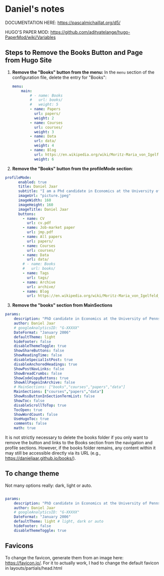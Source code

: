 # Daniel's notes

DOCUMENTATION HERE: https://pascalmichaillat.org/d5/


HUGO'S PAPER MOD: https://github.com/adityatelange/hugo-PaperMod/wiki/Variables

## Steps to Remove the Books Button and Page from Hugo Site

1. **Remove the "Books" button from the menu:**
   In the `menu` section of the configuration file, delete the entry for "Books":
   ```yaml
   menu:
       main:
           # - name: Books
           #   url: books/
           #   weight: 5
           - name: Papers
             url: papers/
             weight: 2
           - name: Courses
             url: courses/
             weight: 3
           - name: Data
             url: data/
             weight: 4 
           - name: Blog
             url: https://en.wikipedia.org/wiki/Moritz-Maria_von_Igelfeld_(character)
             weight: 6

2. **Remove the "Books" button from the profileMode section**:

```yaml
profileMode:
      enabled: true
      title: Daniel Jaar
      subtitle: "I am a Phd candidate in Economics at the University of Pennsylvania. My interests lie within macroeconomics and development. **In 2024/2025, I will be on the academic job market.**"
      imageUrl: "picture.jpeg"
      imageWidth: 160
      imageHeight: 160
      imageTitle: Daniel Jaar
      buttons:
        - name: CV
          url: cv.pdf
        - name: Job-market paper
          url: jmp.pdf
        - name: All papers
          url: papers/
        - name: Courses
          url: courses/
        - name: Data
          url: data/
        # - name: Books
        #   url: books/
        - name: Tags
          url: tags/
        - name: Archive
          url: archive/
        - name: Blog
          url: https://en.wikipedia.org/wiki/Moritz-Maria_von_Igelfeld_(character)

```
3. **Remove the "books" section from MainSections**
```yaml
params:
    description: "PhD candidate in Economics at the University of Pennsylvania."
    author: Daniel Jaar
    # googleAnalyticsID: "G-XXXXX"
    DateFormat: "January 2006"
    defaultTheme: light
    hideFooter: false
    disableThemeToggle: true
    ShowShareButtons: false
    ShowReadingTime: false
    disableSpecial1stPost: true
    disableAnchoredHeadings: true
    ShowPostNavLinks: false
    ShowBreadCrumbs: false
    ShowCodeCopyButtons: true
    ShowAllPagesInArchive: false
    # MainSections: ["books","courses","papers","data"]
    MainSections: ["courses","papers","data"]
    ShowRssButtonInSectionTermList: false
    ShowToc: false
    disableScrollToTop: true
    TocOpen: true
    ShowWordCount: false
    UseHugoToc: true
    comments: false
    math: true
```


It is not strictly necessary to delete the books folder if you only want to remove the button and links to the Books section from the navigation and profile sections. However, if the books folder remains, any content within it may still be accessible directly via its URL (e.g., https://danieljaar.github.io/books/).



## To change theme

Not many options really: dark, light or auto.

```yaml

params:
    description: "PhD candidate in Economics at the University of Pennsylvania."
    author: Daniel Jaar
    # googleAnalyticsID: "G-XXXXX"
    DateFormat: "January 2006"
    defaultTheme: light # light, dark or auto
    hideFooter: false
    disableThemeToggle: true

```


## Favicons

To change the favicon, generate them from an image here: https://favicon.io/.
For it to actually work, I had to change the default favicon in layouts/partials/head.html